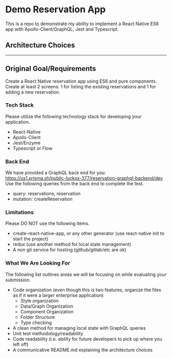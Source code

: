 # Demo Reservation App
This is a repo to demonstrate my ability to implement a React Native ES6 app with Apollo-Client/GraphQL, Jest and Typescript.
## Architecture Choices

------------------------------------------------------------------------------------------------------

## Original Goal/Requirements
Create a React Native reservation app using ES6 and pure components. Create at least 2 screens: 1 for listing the existing reservations and 1 for adding a new reservation.
### Tech Stack
Please utilize the following technology stack for developing your application.
- React-Native
- Apollo-Client
- Jest/Enzyme
- Typescript or Flow
### Back End
We have provided a GraphQL back end for you: https://us1.prisma.sh/public-luckox-377/reservation-graphql-backend/dev
Use the following queries from the back end to complete the test. 
- query: reservations, reservation
- mutation: createReservation
### Limitations
Please DO NOT use the following items.
- create-react-native-app, or any other generator (use react-native init to start the project)
- redux (use another method for local state management)
- A non git service for hosting (github/gitlab/etc are ok)
### What We Are Looking For
The following list outlines areas we will be focusing on while evaluating your submission.
- Code organization (even though this is two features, organize the files as if it were a larger enterprise application)
    - Style organization
    - Data/Graph Organization
    - Component Organization
    - Folder Structure
    - Type checking
- A clean method for managing local state with GraphQL queries
- Unit test methodology/readability
- Code readability (i.e. ability for future developers to pick up where you left off)
- A communicative README.md explaining the architecture choices
